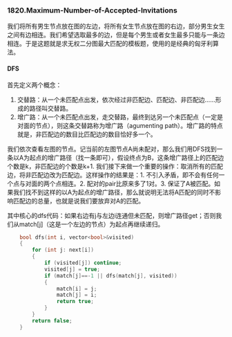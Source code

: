 ### 1820.Maximum-Number-of-Accepted-Invitations

我们将所有男生节点放在图的左边，将所有女生节点放在图的右边，部分男生女生之间有边相连。我们希望选取最多的边，但是每个男生或者女生最多只能与一条边相连。于是这题就是求无权二分图最大匹配的模板题，使用的是经典的匈牙利算法。

#### DFS
首先定义两个概念：
1. 交替路：从一个未匹配点出发，依次经过非匹配边、匹配边、非匹配边……形成的路径叫交替路。
2. 增广路：从一个未匹配点出发，走交替路，最终到达另一个未匹配点（一定是对面的节点），则这条交替路称为增广路（agumenting path）。增广路的特点就是，非匹配边的数目比匹配边的数目恰好多一个。

我们依次查看左图的节点。记当前的左图节点A尚未配对，那么我们用DFS找到一条以A为起点的增广路径（找一条即可），假设终点为B，这条增广路径上的匹配边个数是k，非匹配边的个数是k+1. 我们接下来做一个重要的操作：取消所有的匹配边，将非匹配边改为匹配边。这样操作的结果是：1. 不引入矛盾，即不会有任何一个点与对面的两个点相连。2. 配对的pair比原来多了1对。3. 保证了A被匹配。如果我们找不到这样的以A为起点的增广路径，那么就说明无法将A匹配的同时不影响匹配边的总量，也就是说我们要放弃对A的匹配。

其中核心的dfs代码：如果右边有j与左边i连通但未匹配，则增广路径get；否则我们从match[j]（这是一个左边的节点）为起点再继续递归。
```cpp
    bool dfs(int i, vector<bool>&visited)
    {
        for (int j: next[i])
        {
            if (visited[j]) continue;
            visited[j] = true;
            if (match[j]==-1 || dfs(match[j], visited))
            {
                match[i] = j;
                match[j] = i;
                return true;
            }
        }
        return false;
    }
```    
